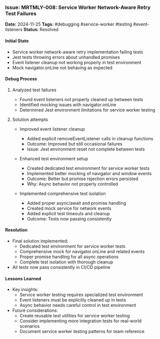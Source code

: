 ### Issue: MRTMLY-008: Service Worker Network-Aware Retry Test Failures
**Date:** 2024-11-25
**Tags:** #debugging #service-worker #testing #event-listeners
**Status:** Resolved

#### Initial State
- Service worker network-aware retry implementation failing tests
- Jest tests throwing errors about unhandled promises
- Event listener cleanup not working properly in test environment
- Mock navigator.onLine not behaving as expected

#### Debug Process
1. Analyzed test failures
   - Found event listeners not properly cleaned up between tests
   - Identified mocking issues with navigator.onLine
   - Determined Jest environment limitations for service worker testing

2. Solution attempts
   - Improved event listener cleanup
     - Added explicit removeEventListener calls in cleanup functions
     - Outcome: Improved but still occasional failures
     - Issue: Jest environment reset not complete between tests

   - Enhanced test environment setup
     - Created dedicated test environment for service worker tests
     - Implemented better mocking of navigator and window events
     - Outcome: Better but promise rejection errors persisted
     - Why: Async behavior not properly controlled

   - Implemented comprehensive test isolation
     - Added proper async/await and promise handling
     - Created mock service for network events
     - Added explicit test timeouts and cleanup
     - Outcome: Tests now passing consistently

#### Resolution
- Final solution implemented:
  - Dedicated test environment for service worker tests
  - Comprehensive mock for navigator.onLine and related events
  - Proper promise handling for all async operations
  - Complete test isolation with thorough cleanup
- All tests now pass consistently in CI/CD pipeline

#### Lessons Learned
- Key insights:
  - Service worker testing requires specialized test environment
  - Event listeners must be explicitly cleaned up in tests
  - Async behavior needs careful control in test environment
- Future considerations:
  - Create reusable test utilities for service worker testing
  - Consider implementing more integration tests for real-world scenarios
  - Document service worker testing patterns for team reference